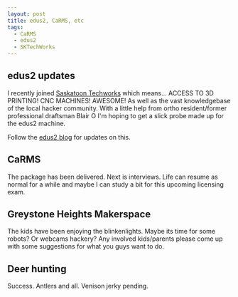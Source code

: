 ```yaml
---
layout: post
title: edus2, CaRMS, etc
tags:
  - CaRMS
  - edus2
  - SKTechWorks
---
```


## edus2 updates ##

I recently joined [Saskatoon Techworks](http://sktechworks.ca) which means... ACCESS TO 3D PRINTING!  CNC MACHINES!  AWESOME!  As well as the vast knowledgebase of the local hacker community.   With a little help from ortho resident/former professional draftsman Blair O I'm hoping to get a slick probe made up for the edus2 machine.

Follow the [edus2 blog](www.edus2.com) for updates on this.

## CaRMS ##

The package has been delivered.  Next is interviews.  Life can resume as normal for a while and maybe I can study a bit for this upcoming licensing exam.

## Greystone Heights Makerspace ##

The kids have been enjoying the blinkenlights.  Maybe its time for some robots?  Or webcams hackery?  Any involved kids/parents please come up with some suggestions for what you guys want to do.

## Deer hunting ##

Success.  Antlers and all.  Venison jerky pending.


